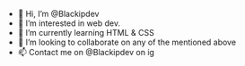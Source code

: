 - 👋 Hi, I’m @Blackipdev
- 👀 I’m interested in web dev. 
- 🌱 I’m currently learning HTML & CSS 
- 💞️ I’m looking to collaborate on any of the mentioned above 
- 📫 Contact me on @Blackipdev on ig 

<!---
Blackipdev/Blackipdev is a ✨ special ✨ repository because its `README.md` (this file) appears on your GitHub profile.
You can click the Preview link to take a look at your changes.
--->
